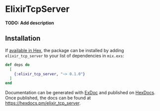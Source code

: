 # ElixirTcpServer

**TODO: Add description**

## Installation

If [available in Hex](https://hex.pm/docs/publish), the package can be installed
by adding `elixir_tcp_server` to your list of dependencies in `mix.exs`:

```elixir
def deps do
  [
    {:elixir_tcp_server, "~> 0.1.0"}
  ]
end
```

Documentation can be generated with [ExDoc](https://github.com/elixir-lang/ex_doc)
and published on [HexDocs](https://hexdocs.pm). Once published, the docs can
be found at <https://hexdocs.pm/elixir_tcp_server>.

